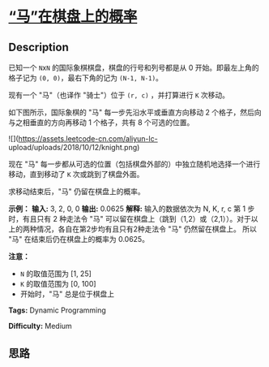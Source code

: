# [“马”在棋盘上的概率][title]

## Description

已知一个 `N`x`N` 的国际象棋棋盘，棋盘的行号和列号都是从 0 开始。即最左上角的格子记为 `(0, 0)`，最右下角的记为 `(N-1,
N-1)`。

现有一个 "马"（也译作 "骑士"）位于 `(r, c)` ，并打算进行 `K` 次移动。

如下图所示，国际象棋的 "马" 每一步先沿水平或垂直方向移动 2 个格子，然后向与之相垂直的方向再移动 1 个格子，共有 8 个可选的位置。



![](https://assets.leetcode-cn.com/aliyun-lc-
upload/uploads/2018/10/12/knight.png)



现在 "马" 每一步都从可选的位置（包括棋盘外部的）中独立随机地选择一个进行移动，直到移动了 `K` 次或跳到了棋盘外面。

求移动结束后，"马" 仍留在棋盘上的概率。



**示例：**
            **输入:** 3, 2, 0, 0    **输出:** 0.0625    **解释:**     输入的数据依次为 N, K, r, c    第 1 步时，有且只有 2 种走法令 "马" 可以留在棋盘上（跳到（1,2）或（2,1））。对于以上的两种情况，各自在第2步均有且只有2种走法令 "马" 仍然留在棋盘上。    所以 "马" 在结束后仍在棋盘上的概率为 0.0625。    



**注意：**

  * `N` 的取值范围为 [1, 25]
  * `K` 的取值范围为 [0, 100]
  * 开始时，"马" 总是位于棋盘上


**Tags:** Dynamic Programming

**Difficulty:** Medium

## 思路

[title]: https://leetcode-cn.com/problems/knight-probability-in-chessboard
